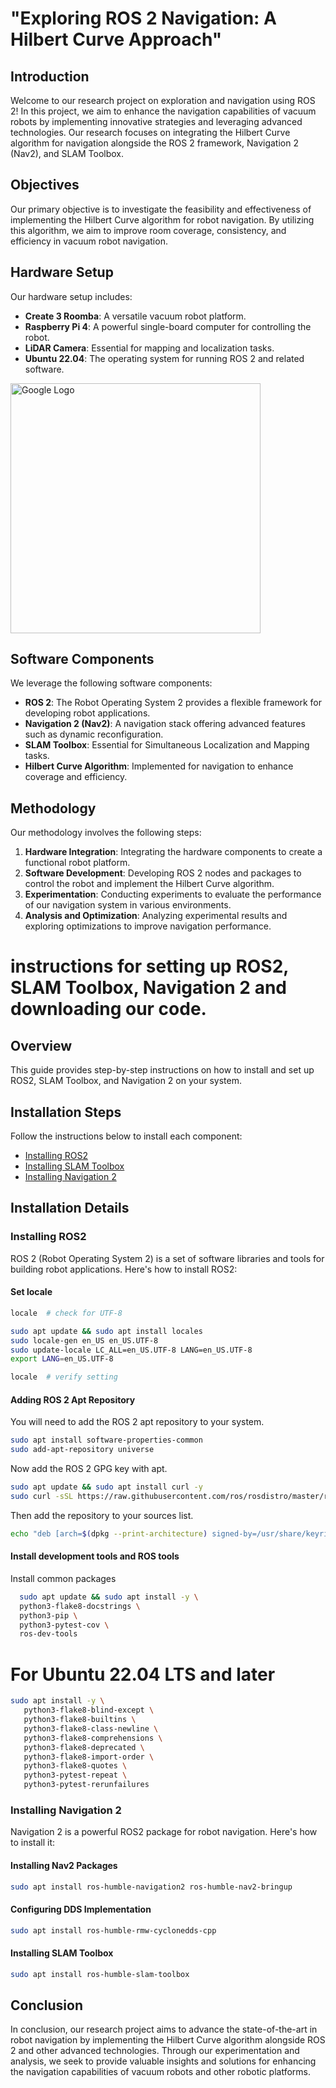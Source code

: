 # "Exploring ROS 2 Navigation: A Hilbert Curve Approach"

## Introduction

Welcome to our research project on exploration and navigation using ROS 2! In this project, we aim to enhance the navigation capabilities of vacuum robots by implementing innovative strategies and leveraging advanced technologies. Our research focuses on integrating the Hilbert Curve algorithm for navigation alongside the ROS 2 framework, Navigation 2 (Nav2), and SLAM Toolbox. 


## Objectives

Our primary objective is to investigate the feasibility and effectiveness of implementing the Hilbert Curve algorithm for robot navigation. By utilizing this algorithm, we aim to improve room coverage, consistency, and efficiency in vacuum robot navigation.

## Hardware Setup

Our hardware setup includes:

- **Create 3 Roomba**: A versatile vacuum robot platform.
- **Raspberry Pi 4**: A powerful single-board computer for controlling the robot.
- **LiDAR Camera**: Essential for mapping and localization tasks.
- **Ubuntu 22.04**: The operating system for running ROS 2 and related software.

 <img src="https://camo.githubusercontent.com/1c5fd5dd9a040804fbbbfc1951dc11d20b60228061170e13a68ba5662ad64dca/68747470733a2f2f69726f626f74656475636174696f6e2e6769746875622e696f2f637265617465335f646f63732f6578616d706c65732f646174612f637265617465335f6c696461725f746f702e6a7067" alt="Google Logo" width="400">

## Software Components

We leverage the following software components:

- **ROS 2**: The Robot Operating System 2 provides a flexible framework for developing robot applications.
- **Navigation 2 (Nav2)**: A navigation stack offering advanced features such as dynamic reconfiguration.
- **SLAM Toolbox**: Essential for Simultaneous Localization and Mapping tasks.
- **Hilbert Curve Algorithm**: Implemented for navigation to enhance coverage and efficiency.

## Methodology

Our methodology involves the following steps:

1. **Hardware Integration**: Integrating the hardware components to create a functional robot platform.
2. **Software Development**: Developing ROS 2 nodes and packages to control the robot and implement the Hilbert Curve algorithm.
3. **Experimentation**: Conducting experiments to evaluate the performance of our navigation system in various environments.
4. **Analysis and Optimization**: Analyzing experimental results and exploring optimizations to improve navigation performance.

# instructions for setting up ROS2, SLAM Toolbox, Navigation 2 and downloading our code.

## Overview

This guide provides step-by-step instructions on how to install and set up ROS2, SLAM Toolbox, and Navigation 2 on your system.

## Installation Steps

Follow the instructions below to install each component:

- [Installing ROS2](#installing-ros2)
- [Installing SLAM Toolbox](#installing-slam-toolbox)
- [Installing Navigation 2](#installing-navigation-2)

## Installation Details

### Installing ROS2

ROS 2 (Robot Operating System 2) is a set of software libraries and tools for building robot applications. Here's how to install ROS2:

#### Set locale

```Bash
locale  # check for UTF-8

sudo apt update && sudo apt install locales
sudo locale-gen en_US en_US.UTF-8
sudo update-locale LC_ALL=en_US.UTF-8 LANG=en_US.UTF-8
export LANG=en_US.UTF-8

locale  # verify setting
```

#### Adding ROS 2 Apt Repository

You will need to add the ROS 2 apt repository to your system.

```bash
sudo apt install software-properties-common
sudo add-apt-repository universe
```

Now add the ROS 2 GPG key with apt.

```bash 
sudo apt update && sudo apt install curl -y
sudo curl -sSL https://raw.githubusercontent.com/ros/rosdistro/master/ros.key -o /usr/share/keyrings/ros-archive-keyring.gpg
```

Then add the repository to your sources list.

```bash
echo "deb [arch=$(dpkg --print-architecture) signed-by=/usr/share/keyrings/ros-archive-keyring.gpg] http://packages.ros.org/ros2/ubuntu $(. /etc/os-release && echo $UBUNTU_CODENAME) main" | sudo tee /etc/apt/sources.list.d/ros2.list > /dev/null
```

#### Install development tools and ROS tools

Install common packages

```Bash 
  sudo apt update && sudo apt install -y \
  python3-flake8-docstrings \
  python3-pip \
  python3-pytest-cov \
  ros-dev-tools
  ```

# For Ubuntu 22.04 LTS and later

```Bash
sudo apt install -y \
   python3-flake8-blind-except \
   python3-flake8-builtins \
   python3-flake8-class-newline \
   python3-flake8-comprehensions \
   python3-flake8-deprecated \
   python3-flake8-import-order \
   python3-flake8-quotes \
   python3-pytest-repeat \
   python3-pytest-rerunfailures
   ```

### Installing Navigation 2

Navigation 2 is a powerful ROS2 package for robot navigation. Here's how to install it:

#### Installing Nav2 Packages
```bash
sudo apt install ros-humble-navigation2 ros-humble-nav2-bringup
```
#### Configuring DDS Implementation
```bash
sudo apt install ros-humble-rmw-cyclonedds-cpp
```

#### Installing SLAM Toolbox
```bash
sudo apt install ros-humble-slam-toolbox
```

## Conclusion

In conclusion, our research project aims to advance the state-of-the-art in robot navigation by implementing the Hilbert Curve algorithm alongside ROS 2 and other advanced technologies. Through our experimentation and analysis, we seek to provide valuable insights and solutions for enhancing the navigation capabilities of vacuum robots and other robotic platforms.


